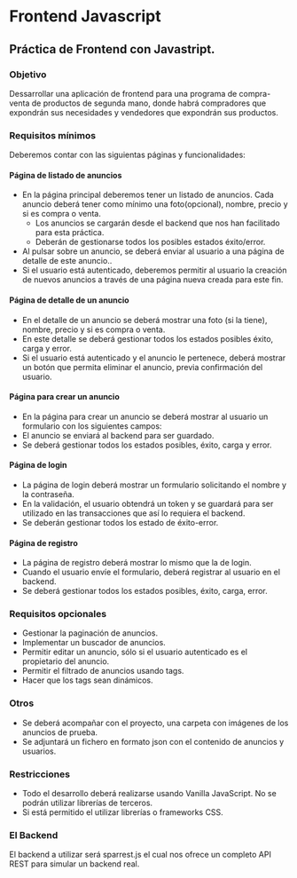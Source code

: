 # Frontend Javascript
## Práctica de Frontend con Javastript.


### Objetivo 

Dessarrollar una aplicación de frontend para una programa de compra-venta de productos de segunda mano, donde habrá compradores que expondrán sus necesidades y vendedores que expondrán sus productos.

### Requisitos mínimos
Deberemos contar con las siguientas páginas y funcionalidades:

#### Página de listado de anuncios
* En la página principal deberemos tener un listado de anuncios. Cada anuncio deberá tener como mínimo una foto(opcional), nombre, precio y si es compra o venta.
	* Los anuncios se cargarán desde el backend que nos han facilitado para esta práctica.
	* Deberán de gestionarse todos los posibles estados éxito/error.
* Al pulsar sobre un anuncio, se deberá enviar al usuario a una página de detalle de este anuncio..
* Si el usuario está autenticado, deberemos permitir al usuario la creación de nuevos anuncios a través de una página nueva creada para este fin.

#### Página de detalle de un anuncio
* En el detalle de un anuncio se deberá mostrar una foto (si la tiene), nombre, precio y si es compra o venta.
* En este detalle se deberá gestionar todos los estados posibles éxito, carga y error.
* Si el usuario está autenticado y el anuncio le pertenece, deberá mostrar un botón que permita eliminar el anuncio, previa confirmación del usuario.

#### Página para crear un anuncio
* En la página para crear un anuncio se deberá mostrar al usuario un formulario con los siguientes campos:
* El anuncio se enviará al backend para ser guardado.
* Se deberá gestionar todos los estados posibles, éxito, carga y error.

#### Página de login
* La página de login deberá mostrar un formulario solicitando el nombre y la contraseña.
* En la validación, el usuario obtendrá un token y se guardará para ser utilizado en las transacciones que así lo requiera el backend.
* Se deberán gestionar todos los estado de éxito-error.

#### Página de registro
* La página de registro deberá mostrar lo mismo que la de login.
* Cuando el usuario envíe el formulario, deberá registrar al usuario en el backend.
* Se deberá gestionar todos los estados posibles, éxito, carga, error.

### Requisitos opcionales
* Gestionar la paginación de anuncios.
* Implementar un buscador de anuncios.
* Permitir editar un anuncio, sólo si el usuario autenticado es el propietario del anuncio.
* Permitir el filtrado de anuncios usando tags.
* Hacer que los tags sean dinámicos.

### Otros
* Se deberá acompañar con el proyecto, una carpeta con imágenes de los anuncios de prueba.
* Se adjuntará un fichero en formato json con el contenido de anuncios y usuarios.

### Restricciones
* Todo el desarrollo deberá realizarse usando Vanilla JavaScript. No se podrán utilizar librerías de terceros.
* Si está permitido el utilizar librerías o frameworks CSS.

### El Backend
El backend a utilizar será sparrest.js el cual nos ofrece un completo API REST para simular un backend real.

